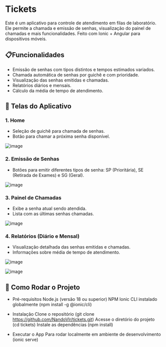 # Tickets

Este é um aplicativo para controle de atendimento em filas de laboratório. Ele permite a chamada e emissão de senhas, visualização do painel de chamadas e mais funcionalidades.
Feito com Ionic + Angular para dispositivos móveis.

## 📋Funcionalidades

- Emissão de senhas com tipos distintos e tempos estimados variados.
- Chamada automática de senhas por guichê e com prioridade.
- Visualização das senhas emitidas e chamadas.
- Relatórios diários e mensais.
- Cálculo da média de tempo de atendimento.

## 📱 Telas do Aplicativo
### 1. Home
- Seleção de guichê para chamada de senhas.
- Botão para chamar a próxima senha disponível.

![image](https://github.com/user-attachments/assets/b37b9c60-8425-4586-a6d3-7fce0f082558)


### 2. Emissão de Senhas
- Botões para emitir diferentes tipos de senha: SP (Prioritária), SE (Retirada de Exames) e SG (Geral).

![image](https://github.com/user-attachments/assets/3d513def-1629-4798-99a1-eb46fbf33d4c)


### 3. Painel de Chamadas
- Exibe a senha atual sendo atendida.
- Lista com as últimas senhas chamadas.

![image](https://github.com/user-attachments/assets/61adb412-f02a-45a6-aec2-f60e46d07a98)


### 4. Relatórios (Diário e Mensal)
- Visualização detalhada das senhas emitidas e chamadas.
- Informações sobre média de tempo de atendimento.

![image](https://github.com/user-attachments/assets/59767211-7f5e-4479-bc18-eb565a1b8ec9)

![image](https://github.com/user-attachments/assets/046739c2-265e-4039-84c0-5165fa9555b9)



## 🚀 Como Rodar o Projeto
- Pré-requisitos
Node.js (versão 18 ou superior)
NPM 
Ionic CLI instalado globalmente (npm install -g @ionic/cli)

- Instalação
Clone o repositório (git clone https://github.com/NandoVlr/tickets.git)
Acesse o diretório do projeto (cd tickets)
Instale as dependências (npm install)

- Executar o App
Para rodar localmente em ambiente de desenvolvimento (ionic serve)
